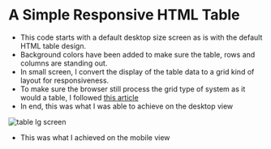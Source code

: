 # A Simple Responsive HTML Table
- This code starts with a default desktop size screen as is with the default HTML table design.
- Background colors have been added to make sure the table, rows and columns are standing out.
- In small screen, I convert the display of the table data to a grid kind of layout for responsiveness.
- To make sure the browser still process the grid type of system as it would a table, I followed [this article]([https://www.google.com](https://adrianroselli.com/2018/05/functions-to-add-aria-to-tables-and-lists.html)https://adrianroselli.com/2018/05/functions-to-add-aria-to-tables-and-lists.html)
- In end, this was what I was able to achieve on the desktop view

![table lg screen](https://github.com/PhillipSaint254/responsive_table/assets/75745682/337671c9-0518-4275-a817-c8d79983da5e)

- This was what I achieved on the mobile view
